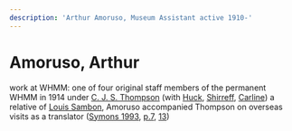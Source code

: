 ```yaml
---
description: 'Arthur Amoruso, Museum Assistant active 1910-'
---
```


# Amoruso, Arthur

work at WHMM: one of four original staff members of the permanent WHMM in 1914 under [C. J. S. Thompson](https://github.com/wellcomecollection/transcribe-wellcome/tree/84fb2057c9ff6dc57a954cc6196090455f579a0b/researching-the-museum-and-library/people/alphabetical/thompson-cjs.md) \(with [Huck](https://github.com/wellcomecollection/transcribe-wellcome/tree/84fb2057c9ff6dc57a954cc6196090455f579a0b/researching-the-museum-and-library/people/alphabetical/huck-tw.md), [Shirreff](https://github.com/wellcomecollection/transcribe-wellcome/tree/84fb2057c9ff6dc57a954cc6196090455f579a0b/researching-the-museum-and-library/people/alphabetical/shirreff.md), [Carline](https://github.com/wellcomecollection/transcribe-wellcome/tree/84fb2057c9ff6dc57a954cc6196090455f579a0b/researching-the-museum-and-library/people/alphabetical/carline-gr.md)\) a relative of [Louis Sambon](https://github.com/wellcomecollection/transcribe-wellcome/tree/84fb2057c9ff6dc57a954cc6196090455f579a0b/researching-the-museum-and-library/people/alphabetical/sambon.md), Amoruso accompanied Thompson on overseas visits as a translator \([Symons 1993](https://archive.org/details/Symons1993/), [p.7](https://archive.org/details/Symons1993/page/n11/mode/2up), [13](https://archive.org/details/Symons1993/page/n17/mode/2up)\)

